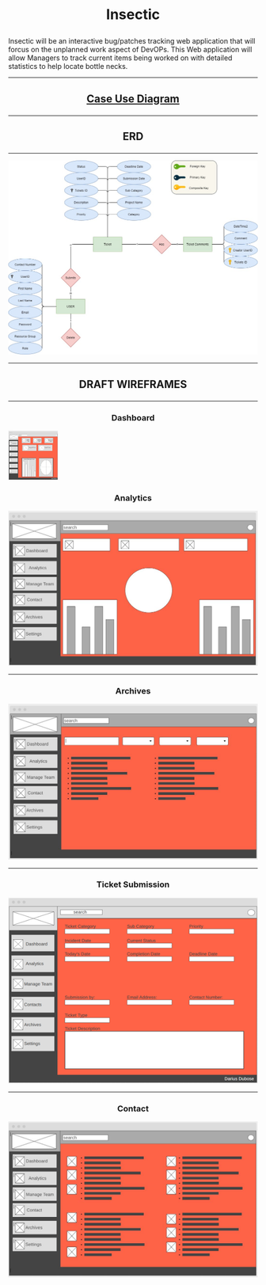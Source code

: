 #   <p align ="center">  Insectic </p>

Insectic will be an interactive bug/patches tracking web application that will forcus on the unplanned work aspect of DevOPs. This Web application will allow Managers to track current items being worked on with detailed statistics to help locate bottle necks.
***
 ## <p align="center"> [Case Use Diagram](https://github.com/Darius-D/Insectic/blob/main/CaseUseDiagram.jpg) </p>
***
##   <p align="center">  ERD  </p>
***
![](img/myERD.jpg)

***

##   <p align="center">  DRAFT WIREFRAMES </p>

***

###   <p align="center">  Dashboard

<img src="https://github.com/Darius-D/Insectic/blob/main/img/dashboard2.JPG" width="100" height="100">

###   <p align="center">  Analytics


![](img/Analytic%20page.JPG)

***

###   <p align="center">  Archives

![](img/Archives.JPG)

***

###   <p align="center">  Ticket Submission


<p align="center">  
  
  ![](img/ticket%20submission.png) 
  
  </p>

***

###   <p align="center">  Contact


![](img/Contact.JPG)


